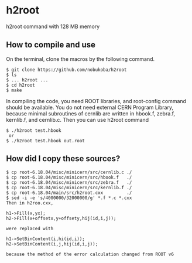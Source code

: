 # h2root
h2root command with 128 MB memory

## How to compile and use
On the terminal, clone the macros by the following command.
```
$ git clone https://github.com/nobukoba/h2root
$ ls
$ ... h2root ...
$ cd h2root
$ make
```
In compiling the code, you need ROOT libraries, and root-config command should be available. You do not need external CERN Program Library, because minimal subroutines of cernlib are written in hbook.f, zebra.f, kernlib.f, and cernlib.c.
Then you can use h2root command
```
$ ./h2root test.hbook
 or
$ ./h2root test.hbook out.root
```

## How did I copy these sources?
```
$ cp root-6.18.04/misc/minicern/src/cernlib.c ./
$ cp root-6.18.04/misc/minicern/src/hbook.f   ./
$ cp root-6.18.04/misc/minicern/src/zebra.f   ./
$ cp root-6.18.04/misc/minicern/src/kernlib.f ./
$ cp root-6.18.04/main/src/h2root.cxx         ./
$ sed -i -e 's/4000000/32000000/g' *.f *.c *.cxx
Then in h2roo.cxx,

h1->Fill(x,yx);
h2->Fill(x+offsetx,y+offsety,hij(id,i,j));

were replaced with

h1->SetBinContent(i,hi(id,i));
h2->SetBinContent(i,j,hij(id,i,j));

because the method of the error calculation changed from ROOT v6
```
